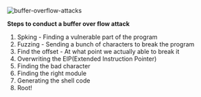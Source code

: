 ![buffer-overflow-attacks](https://user-images.githubusercontent.com/33173811/137630084-36e2abed-e321-4c7f-9224-483fcc21a870.png)

**Steps to conduct a buffer over flow attack**
1. Spking - Finding a vulnerable part of the program
2. Fuzzing - Sending a bunch of characters to break the program
3. Find the offset - At what point we actually able to break it
4. Overwriting the EIP(Extended Instruction Pointer)
5. Finding the bad character
6. Finding the right module 
7. Generating the shell code
8. Root!
